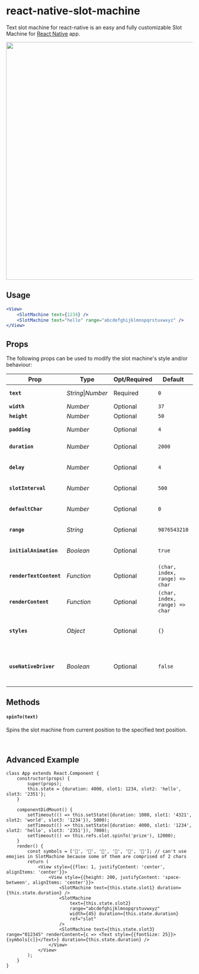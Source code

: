# react-native-slot-machine
Text slot machine for react-native is an easy and fully customizable Slot Machine for [React Native](https://facebook.github.io/react-native/) app.

<p align="center">
    <img src="https://user-images.githubusercontent.com/3952700/30516749-919f13e6-9b50-11e7-9e37-c852234e1e58.gif" height="640px" />
</p>

## Usage

```jsx
<View>
    <SlotMachine text={1234} />
    <SlotMachine text="hello" range="abcdefghijklmnopqrstuvwxyz" />
</View>
```
## Props
The following props can be used to modify the slot machine's style and/or behaviour:

| Prop | Type | Opt/Required | Default | Note |
|---|---|---|---|---|
|__`text`__|_String_\|_Number_|Required|`0`| The text the slot machine animates to.
|__`width`__|_Number_|Optional|`37`| The width of each slot.
|__`height`__|_Number_|Optional|`50`| The height of each slot.
|__`padding`__|_Number_|Optional|`4`|minimum number of slots. Added slots will be filled with 'defaultChar'
|__`duration`__|_Number_|Optional|`2000`|The total time of the animation of all the slots.
|__`delay`__|_Number_|Optional|`4`|Time to wait since componentDidMount until animation begins.
|__`slotInterval`__|_Number_|Optional|`500`|The added animation time per slot. last slot animation time = 'duration'.
|__`defaultChar`__|_Number_|Optional|`0`|The default character to be used until animation starts & with 'padding'
|__`range`__|_String_|Optional|`9876543210`|The range of characters to be used when animating the slot machine.
|__`initialAnimation`__|_Boolean_|Optional|`true`|Should initial animation be activated or only subsequent text changes animations
|__`renderTextContent`__|_Function_|Optional|`(char, index, range) => char`|Allows replacing the inner content of the Text element
|__`renderContent`__|_Function_|Optional|`(char, index, range) => char`|Allows replacing the entire Text element with your own implementation
|__`styles`__|_Object_|Optional|`{}`|Allows overriding each of the inner components (container, slotWrapper, slotInner, innerBorder, outerBorder, overlay, text)
|__`useNativeDriver`__|_Boolean_|Optional|`false`|Enable use of NativeDriver on Animation. See https://facebook.github.io/react-native/docs/animations.html#using-the-native-driver

## Methods
#### `spinTo(text)`
Spins the slot machine from current position to the specified text position.

<br />

## Advanced Example

```
class App extends React.Component {
    constructor(props) {
        super(props);
        this.state = {duration: 4000, slot1: 1234, slot2: 'hello', slot3: '2351'};
    }

    componentDidMount() {
        setTimeout(() => this.setState({duration: 1000, slot1: '4321', slot2: 'world', slot3: '1234'}), 5000);
        setTimeout(() => this.setState({duration: 4000, slot1: '1234', slot2: 'hello', slot3: '2351'}), 7000);
        setTimeout(() => this.refs.slot.spinTo('prize'), 12000);
    }
    render() {
        const symbols = ['🍏', '🍎', '🍐', '🍊', '🍋', '🍌']; // can't use emojies in SlotMachine because some of them are comprised of 2 chars
        return (
            <View style={{flex: 1, justifyContent: 'center', alignItems: 'center'}}>
                <View style={{height: 200, justifyContent: 'space-between', alignItems: 'center'}}>
                    <SlotMachine text={this.state.slot1} duration={this.state.duration} />
                    <SlotMachine
                        text={this.state.slot2}
                        range="abcdefghijklmnopqrstuvwxyz"
                        width={45} duration={this.state.duration}
                        ref="slot"
                    />
                    <SlotMachine text={this.state.slot3} range="012345" renderContent={c => <Text style={{fontSize: 25}}>{symbols[c]}</Text>} duration={this.state.duration} />
                </View>
            </View>
        );
    }
}
```
